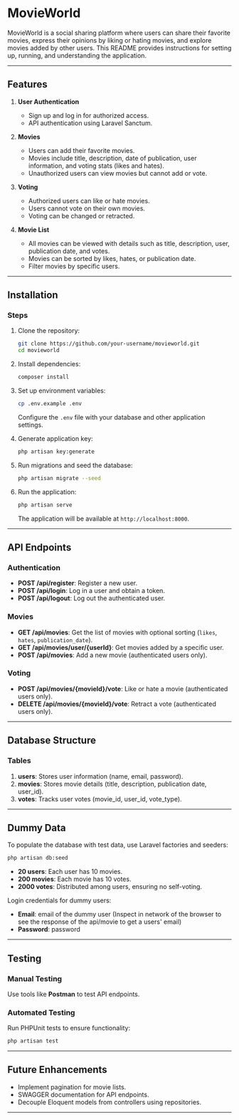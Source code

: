 # MovieWorld

MovieWorld is a social sharing platform where users can share their favorite movies, express their opinions by liking or hating movies, and explore movies added by other users. This README provides instructions for setting up, running, and understanding the application.

---

## Features

1. **User Authentication**
    - Sign up and log in for authorized access.
    - API authentication using Laravel Sanctum.

2. **Movies**
    - Users can add their favorite movies.
    - Movies include title, description, date of publication, user information, and voting stats (likes and hates).
    - Unauthorized users can view movies but cannot add or vote.

3. **Voting**
    - Authorized users can like or hate movies.
    - Users cannot vote on their own movies.
    - Voting can be changed or retracted.

4. **Movie List**
    - All movies can be viewed with details such as title, description, user, publication date, and votes.
    - Movies can be sorted by likes, hates, or publication date.
    - Filter movies by specific users.

---

## Installation


### Steps

1. Clone the repository:
   ```bash
   git clone https://github.com/your-username/movieworld.git
   cd movieworld
   ```

2. Install dependencies:
   ```bash
   composer install
   ```

3. Set up environment variables:
   ```bash
   cp .env.example .env
   ```
   Configure the `.env` file with your database and other application settings.

4. Generate application key:
   ```bash
   php artisan key:generate
   ```

5. Run migrations and seed the database:
   ```bash
   php artisan migrate --seed
   ```

6. Run the application:
   ```bash
   php artisan serve
   ```

   The application will be available at `http://localhost:8000`.

---

## API Endpoints

### Authentication
- **POST /api/register**: Register a new user.
- **POST /api/login**: Log in a user and obtain a token.
- **POST /api/logout**: Log out the authenticated user.

### Movies
- **GET /api/movies**: Get the list of movies with optional sorting (`likes`, `hates`, `publication_date`).
- **GET /api/movies/user/{userId}**: Get movies added by a specific user.
- **POST /api/movies**: Add a new movie (authenticated users only).

### Voting
- **POST /api/movies/{movieId}/vote**: Like or hate a movie (authenticated users only).
- **DELETE /api/movies/{movieId}/vote**: Retract a vote (authenticated users only).

---

## Database Structure

### Tables
1. **users**: Stores user information (name, email, password).
2. **movies**: Stores movie details (title, description, publication date, user_id).
3. **votes**: Tracks user votes (movie_id, user_id, vote_type).

---

## Dummy Data
To populate the database with test data, use Laravel factories and seeders:
```bash
php artisan db:seed
```
- **20 users**: Each user has 10 movies.
- **200 movies**: Each movie has 10 votes.
- **2000 votes**: Distributed among users, ensuring no self-voting.

Login credentials for dummy users:
- **Email**: email of the dummy user (Inspect in network of the browser to see the response of the api/movie to get a users' email)
- **Password**: password
---

## Testing

### Manual Testing
Use tools like **Postman** to test API endpoints.

### Automated Testing
Run PHPUnit tests to ensure functionality:
```bash
php artisan test
```

---

## Future Enhancements
- Implement pagination for movie lists.
- SWAGGER documentation for API endpoints.
- Decouple Eloquent models from controllers using repositories.


---



